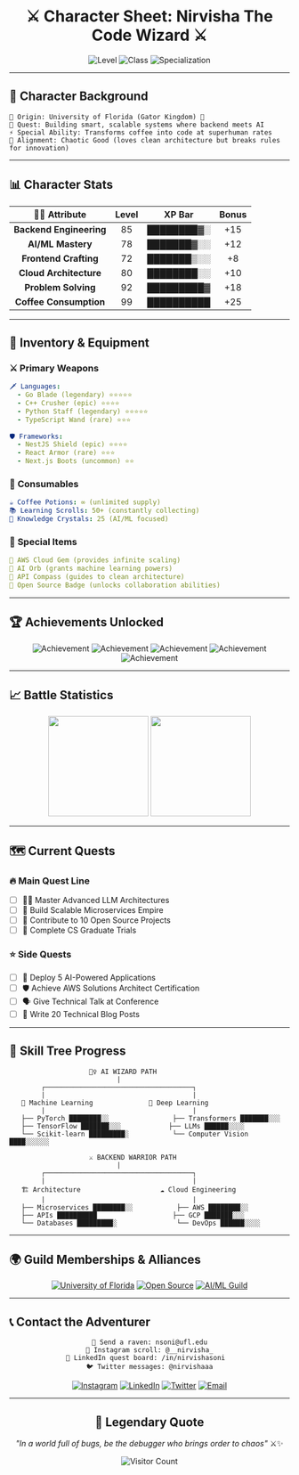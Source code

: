 <div align="center">

# ⚔️ Character Sheet: Nirvisha The Code Wizard ⚔️

![Level](https://img.shields.io/badge/Level-Graduate_Student-gold?style=for-the-badge)
![Class](https://img.shields.io/badge/Class-Backend_Engineer-blue?style=for-the-badge)
![Specialization](https://img.shields.io/badge/Specialization-AI_Mage-purple?style=for-the-badge)

</div>

---

## 📜 Character Background

```
🏰 Origin: University of Florida (Gator Kingdom) 🐊
🎯 Quest: Building smart, scalable systems where backend meets AI
⚡ Special Ability: Transforms coffee into code at superhuman rates
🌟 Alignment: Chaotic Good (loves clean architecture but breaks rules for innovation)
```

---

## 📊 Character Stats

<div align="center">

| 🧙‍♀️ **Attribute** | **Level** | **XP Bar** | **Bonus** |
|:---:|:---:|:---:|:---:|
| **Backend Engineering** | 85 | ████████▓░ | +15 |
| **AI/ML Mastery** | 78 | ███████▓░░ | +12 |
| **Frontend Crafting** | 72 | ███████▒░░ | +8 |
| **Cloud Architecture** | 80 | ████████░░ | +10 |
| **Problem Solving** | 92 | █████████▓ | +18 |
| **Coffee Consumption** | 99 | ██████████ | +25 |

</div>

---

## 🎒 Inventory & Equipment

### ⚔️ **Primary Weapons**
```yaml
🗡️ Languages:
  - Go Blade (legendary) ⭐⭐⭐⭐⭐
  - C++ Crusher (epic) ⭐⭐⭐⭐
  - Python Staff (legendary) ⭐⭐⭐⭐⭐
  - TypeScript Wand (rare) ⭐⭐⭐
  
🛡️ Frameworks:
  - NestJS Shield (epic) ⭐⭐⭐⭐
  - React Armor (rare) ⭐⭐⭐
  - Next.js Boots (uncommon) ⭐⭐
```

### 🧪 **Consumables**
```yaml  
☕ Coffee Potions: ∞ (unlimited supply)
📚 Learning Scrolls: 50+ (constantly collecting)
🧠 Knowledge Crystals: 25 (AI/ML focused)
```

### 🏺 **Special Items**
```yaml
💎 AWS Cloud Gem (provides infinite scaling)
🔮 AI Orb (grants machine learning powers)  
📡 API Compass (guides to clean architecture)
🌟 Open Source Badge (unlocks collaboration abilities)
```

---

## 🏆 Achievements Unlocked

<div align="center">

![Achievement](https://img.shields.io/badge/🎓-Graduation_Master-gold)
![Achievement](https://img.shields.io/badge/☕-Coffee_Connoisseur-brown)
![Achievement](https://img.shields.io/badge/🤖-AI_Apprentice-purple)
![Achievement](https://img.shields.io/badge/🏗️-Architecture_Architect-blue)
![Achievement](https://img.shields.io/badge/🌙-Night_Coder-darkblue)

</div>

---

## 📈 Battle Statistics

<div align="center">
  <img height="180em" src="https://github-readme-stats.vercel.app/api?username=Nirvisha82&show_icons=true&theme=dracula&include_all_commits=true&count_private=true&hide_border=true&custom_title=⚔️ Combat Stats"/>
  <img height="180em" src="https://github-readme-stats.vercel.app/api/top-langs/?username=Nirvisha82&layout=compact&theme=dracula&hide_border=true&custom_title=🏹 Weapon Mastery"/>
</div>

---

## 🗺️ Current Quests

### 🔥 **Main Quest Line**
- [ ] 🧙‍♀️ Master Advanced LLM Architectures
- [ ] 🏰 Build Scalable Microservices Empire  
- [ ] 🌟 Contribute to 10 Open Source Projects
- [ ] 📜 Complete CS Graduate Trials

### ⭐ **Side Quests**
- [ ] 🎯 Deploy 5 AI-Powered Applications
- [ ] 🛡️ Achieve AWS Solutions Architect Certification
- [ ] 🗣️ Give Technical Talk at Conference
- [ ] 📝 Write 20 Technical Blog Posts

---

## 🔮 Skill Tree Progress

```
                    🧙‍♀️ AI WIZARD PATH
                           |
        ┌─────────────────────────────────────┐
        |                                     |
   🤖 Machine Learning              🧠 Deep Learning
        |                                     |
   ├── PyTorch ████████░░                ├── Transformers ███████░░░
   ├── TensorFlow ███████░░░            ├── LLMs ██████░░░░
   └── Scikit-learn █████████░           └── Computer Vision ████░░░░░░

                    ⚔️ BACKEND WARRIOR PATH
                           |
        ┌─────────────────────────────────────┐
        |                                     |
   🏗️ Architecture                    ☁️ Cloud Engineering
        |                                     |
   ├── Microservices ████████░░           ├── AWS ████████░░
   ├── APIs ██████████                   ├── GCP ███████░░░
   └── Databases █████████░               └── DevOps ██████░░░░
```

---

## 🌍 Guild Memberships & Alliances

<div align="center">

[![University of Florida](https://img.shields.io/badge/🐊-University_of_Florida-orange?style=for-the-badge)](https://ufl.edu)
[![Open Source](https://img.shields.io/badge/🌟-Open_Source_Community-green?style=for-the-badge)](https://github.com)
[![AI/ML Guild](https://img.shields.io/badge/🤖-AI_ML_Guild-purple?style=for-the-badge)](#)

</div>

---

## 📞 Contact the Adventurer

<div align="center">

```
🏰 Send a raven: nsoni@ufl.edu
📸 Instagram scroll: @__nirvisha_
💼 LinkedIn quest board: /in/nirvishasoni  
🐦 Twitter messages: @nirvishaaa
```

[![Instagram](https://img.shields.io/badge/Instagram-E4405F?style=for-the-badge&logo=instagram&logoColor=white)](https://instagram.com/__nirvisha_)
[![LinkedIn](https://img.shields.io/badge/LinkedIn-0077B5?style=for-the-badge&logo=linkedin&logoColor=white)](https://linkedin.com/in/nirvishasoni)
[![Twitter](https://img.shields.io/badge/Twitter-1DA1F2?style=for-the-badge&logo=twitter&logoColor=white)](https://x.com/nirvishaaa)
[![Email](https://img.shields.io/badge/Email-D14836?style=for-the-badge&logo=gmail&logoColor=white)](mailto:nsoni@ufl.edu)

</div>

---

<div align="center">

## 💫 Legendary Quote

*"In a world full of bugs, be the debugger who brings order to chaos"* ⚔️✨

![Visitor Count](https://visitcount.itsvg.in/api?id=Nirvisha82&label=Adventurers%20Visited&color=6&icon=5&pretty=true)

</div>
